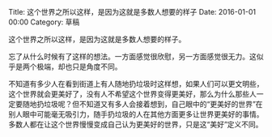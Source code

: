 Title: 这个世界之所以这样，是因为这就是多数人想要的样子
Date: 2016-01-01 00:00
Category: 草稿

这个世界之所以这样，是因为这就是多数人想要的样子。

忘了从什么时候有了这样的想法。一方面感觉很欣慰，另一方面感觉很无力。这似乎是两个极端，却也只是角度不同。

不知道有多少人在看到街道上有人随地扔垃圾时这样想，如果人们可以更文明些，这个世界就会更美好了，没有人不希望这个世界变得更美好，那么为什么那些人一定要随地扔垃圾呢？但不知道又有多人会接着想到，自己眼中的“更美好的世界”在别人眼中可能毫无吸引力，随手扔垃圾的人在其他方面更多让世界更美好的事情。多数人都在让这个世界慢慢变成自己认为更美好的世界，只是这“美好”定义不同。

